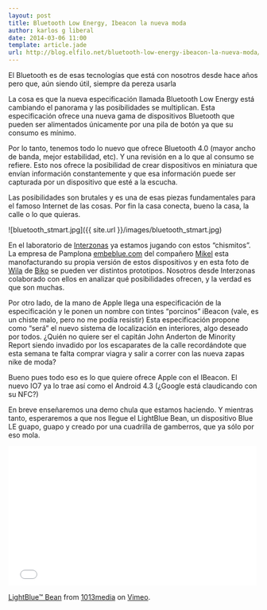```yaml
---
layout: post
title: Bluetooth Low Energy, Ibeacon la nueva moda
author: karlos g liberal
date: 2014-03-06 11:00
template: article.jade
url: http://blog.elfilo.net/bluetooth-low-energy-ibeacon-la-nueva-moda/index.html
---
```


El Bluetooth es de esas tecnologías que está con nosotros desde hace años pero que, aún siendo útil, siempre da pereza usarla

La cosa es que la nueva especificación llamada Bluetooth Low Energy está cambiando el panorama y las posibilidades se multiplican. Esta especificación ofrece una nueva gama de dispositivos Bluetooth que pueden ser alimentados únicamente por una pila de botón ya que su consumo es mínimo.


Por lo tanto, tenemos todo lo nuevo que ofrece Bluetooth 4.0 (mayor ancho de banda, mejor estabilidad, etc). Y una revisión en a lo que al consumo se refiere. Esto nos ofrece la posibilidad de crear dispositivos en miniatura que envían información constantemente y que esa información puede ser capturada por un dispositivo que esté a la escucha.  

Las posibilidades son brutales y es una de esas piezas fundamentales para el famoso Internet de las cosas. Por fin la casa conecta, bueno la casa, la calle o lo que quieras. 

![bluetooth_stmart.jpg]({{ site.url }}/images/bluetooth_stmart.jpg)

<!--more-->

En el laboratorio de [Interzonas](http://interzonas.info) ya estamos jugando con estos “chismitos”. La empresa de Pamplona [embeblue.com](http://embeblue.com) del compañero [Mikel](https://twitter.com/ikoem) esta manofacturando su propia versión de estos dispositivos y en esta foto de [Wila](https://twitter.com/wila_) de [Biko](http://biko2.com) se pueden ver distintos prototipos. Nosotros desde Interzonas colaborado con ellos en analizar qué posibilidades ofrecen, y la verdad es que son muchas. 

Por otro lado, de la mano de Apple llega una especificación de la especificación y le ponen un nombre con tintes “porcinos” iBeacon (vale, es un chiste malo, pero no me podía resistir) Esta especificación propone como “será” el nuevo sistema de localización en interiores, algo deseado por todos. ¿Quién no quiere ser el capitán John Anderton de Minority Report siendo invadido por los escaparates de la calle recordándote que esta semana te falta comprar viagra y salir a correr con las nueva zapas nike de moda? 

Bueno pues todo eso es lo que quiere ofrece Apple con el IBeacon. El nuevo IO7 ya lo trae así como el Android 4.3 (¿Google está claudicando con su NFC?) 

En breve enseñaremos una demo chula que estamos haciendo. Y mientras tanto, esperaremos a que nos llegue el LightBlue Bean, un dispositivo Blue LE guapo, guapo y creado por una cuadrilla de gamberros, que ya sólo por eso mola.


<iframe src="//player.vimeo.com/video/80058454?title=0&amp;byline=0&amp;portrait=0" width="500" height="281" frameborder="0" webkitallowfullscreen mozallowfullscreen allowfullscreen></iframe> <p><a href="http://vimeo.com/80058454">LightBlue™ Bean</a> from <a href="http://vimeo.com/1013media">1013media</a> on <a href="https://vimeo.com">Vimeo</a>.</p>



